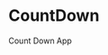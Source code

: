# CountDown
 Count Down App
      
            
                                                           
                                                                             
                                                                         
                                                                   
                                                       
                                     
                      
                   
    
 
   
